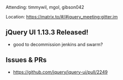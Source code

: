 Attending: timmywil, mgol, gibson042

Location: https://matrix.to/#/#jquery_meeting:gitter.im

## jQuery UI 1.13.3 Released!
* good to decommission jenkins and swarm?

## Issues & PRs
* https://github.com/jquery/jquery-ui/pull/2249 
